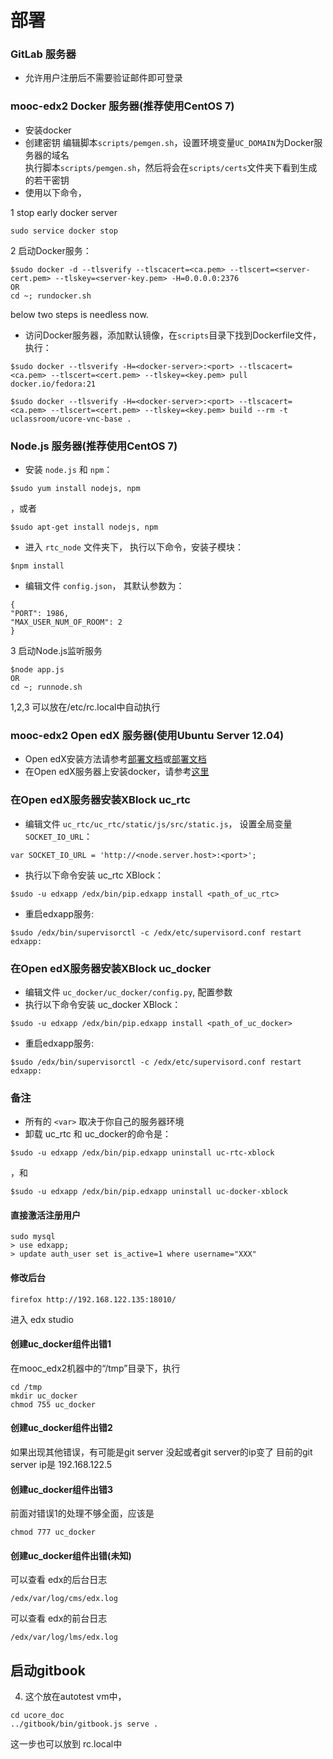部署
========

### GitLab 服务器
* 允许用户注册后不需要验证邮件即可登录  


### mooc-edx2 Docker 服务器(推荐使用CentOS 7)
* 安装docker
* 创建密钥
  编辑脚本`scripts/pemgen.sh`，设置环境变量`UC_DOMAIN`为Docker服务器的域名  
  执行脚本`scripts/pemgen.sh`，然后将会在`scripts/certs`文件夹下看到生成的若干密钥
* 使用以下命令，

1 stop early docker server

```
sudo service docker stop
```

2 启动Docker服务：  
```
$sudo docker -d --tlsverify --tlscacert=<ca.pem> --tlscert=<server-cert.pem> --tlskey=<server-key.pem> -H=0.0.0.0:2376
OR
cd ~; rundocker.sh
```

below two steps is needless now.

* 访问Docker服务器，添加默认镜像，在`scripts`目录下找到Dockerfile文件，执行： 
```
$sudo docker --tlsverify -H=<docker-server>:<port> --tlscacert=<ca.pem> --tlscert=<cert.pem> --tlskey=<key.pem> pull docker.io/fedora:21
```
```
$sudo docker --tlsverify -H=<docker-server>:<port> --tlscacert=<ca.pem> --tlscert=<cert.pem> --tlskey=<key.pem> build --rm -t uclassroom/ucore-vnc-base .
```


### Node.js 服务器(推荐使用CentOS 7)
* 安装 `node.js` 和 `npm`：  
```
$sudo yum install nodejs, npm
```  
  ，或者  
```
$sudo apt-get install nodejs, npm
```  
* 进入 `rtc_node` 文件夹下， 执行以下命令，安装子模块：  
```
$npm install
```  
* 编辑文件 `config.json`， 其默认参数为：  
```
{
"PORT": 1986,
"MAX_USER_NUM_OF_ROOM": 2
}
```

3 启动Node.js监听服务
```
$node app.js
OR
cd ~; runnode.sh

```
1,2,3 可以放在/etc/rc.local中自动执行

### mooc-edx2  Open edX 服务器(使用Ubuntu Server 12.04)
* Open edX安装方法请参考[部署文档](https://github.com/ggxx/code-viewer/blob/master/%E9%83%A8%E7%BD%B2%E6%96%87%E6%A1%A3.md)或[部署文档](https://github.com/xyongcn/code-viewer/blob/master/%E9%83%A8%E7%BD%B2%E6%96%87%E6%A1%A3.md)  
* 在Open edX服务器上安装docker，请参考[这里](http://docs.docker.com/installation/ubuntulinux/#ubuntu-precise-1204-lts-64-bit)  


### 在Open edX服务器安装XBlock uc_rtc
* 编辑文件 `uc_rtc/uc_rtc/static/js/src/static.js`， 设置全局变量 `SOCKET_IO_URL`：  
```
var SOCKET_IO_URL = 'http://<node.server.host>:<port>';
```
* 执行以下命令安装 uc_rtc XBlock：  
```
$sudo -u edxapp /edx/bin/pip.edxapp install <path_of_uc_rtc>
```
* 重启edxapp服务:  
```
$sudo /edx/bin/supervisorctl -c /edx/etc/supervisord.conf restart edxapp:
```


### 在Open edX服务器安装XBlock uc_docker
* 编辑文件 `uc_docker/uc_docker/config.py`, 配置参数
* 执行以下命令安装 uc_docker XBlock：  
```
$sudo -u edxapp /edx/bin/pip.edxapp install <path_of_uc_docker>
```
* 重启edxapp服务:  
```
$sudo /edx/bin/supervisorctl -c /edx/etc/supervisord.conf restart edxapp:
```

### 备注
* 所有的 `<var>` 取决于你自己的服务器环境
* 卸载 uc_rtc 和 uc_docker的命令是：  
```
$sudo -u edxapp /edx/bin/pip.edxapp uninstall uc-rtc-xblock
```  
  ，和
```
$sudo -u edxapp /edx/bin/pip.edxapp uninstall uc-docker-xblock
```


#### 直接激活注册用户
```
sudo mysql
> use edxapp;
> update auth_user set is_active=1 where username="XXX"
```
#### 修改后台
```
firefox http://192.168.122.135:18010/
```
进入 edx studio

#### 创建uc_docker组件出错1
在mooc_edx2机器中的“/tmp”目录下，执行
```
cd /tmp
mkdir uc_docker
chmod 755 uc_docker
```
#### 创建uc_docker组件出错2
如果出现其他错误，有可能是git server 没起或者git server的ip变了
目前的git server ip是 192.168.122.5

#### 创建uc_docker组件出错3
前面对错误1的处理不够全面，应该是
```
chmod 777 uc_docker
```
#### 创建uc_docker组件出错(未知)
可以查看 edx的后台日志
```
/edx/var/log/cms/edx.log
```
可以查看 edx的前台日志
```
/edx/var/log/lms/edx.log
```

## 启动gitbook
4. 这个放在autotest vm中，
```
cd ucore_doc
../gitbook/bin/gitbook.js serve .
```
这一步也可以放到 rc.local中
